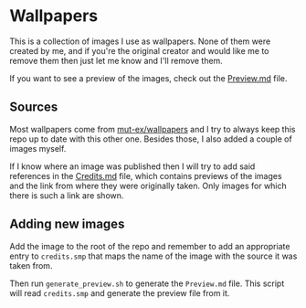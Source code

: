 # Wallpapers

This is a collection of images I use as wallpapers. None of them were created by 
me, and if you're the original creator and would like me to remove them then just 
let me know and I'll remove them.

If you want to see a preview of the images, check out the 
[Preview.md](Preview.md) 
file.


## Sources

Most wallpapers come from [mut-ex/wallpapers](https://github.com/mut-ex/wallpapers)
and I try to always keep this repo up to date with this other one. Besides those, I
also added a couple of images myself.

If I know where an image was published then I will try to add said references in
the [Credits.md](Credits.md) file, which contains previews of the images and the
link from where they were originally taken. Only images for which there is such
a link are shown.


## Adding new images

Add the image to the root of the repo and remember to add an appropriate entry
to `credits.smp` that maps the name of the image with the source it was taken
from.

Then run `generate_preview.sh` to generate the `Preview.md` file. This script
will read `credits.smp` and generate the preview file from it.